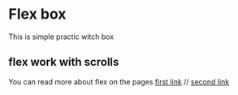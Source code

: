 # Flex box

This is simple practic witch box

## flex work with scrolls

You can read more about flex on the pages [first link](https://tproger.ru/translations/how-css-flexbox-works/) // [second link](https://developer.mozilla.org/ru/docs/Learn/CSS/CSS_layout/Flexbox)
